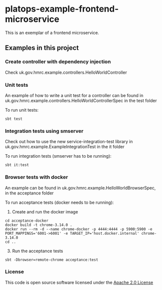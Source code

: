 # platops-example-frontend-microservice

This is an exemplar of a frontend microservice. 

## Examples in this project

### Create controller with dependency injection

Check uk.gov.hmrc.example.controllers.HelloWorldController

### Unit tests

An example of how to write a unit test for a controller can be found in uk.gov.hmrc.example.controllers.HelloWorldControllerSpec in the test folder

To run unit tests:

```
sbt test
```

### Integration tests using smserver

Check out how to use the new service-integration-test library in uk.gov.hmrc.example.ExampleIntegrationTest in the it folder

To run integration tests (smserver has to be running):

```
sbt it:test
```

### Browser tests with docker

An example can be found in uk.gov.hmrc.example.HelloWorldBrowserSpec, in the acceptance folder

To run acceptance tests (docker needs to be running):


1. Create and run the docker image
```
cd acceptance-docker
docker build -t chrome-3.14.0 .
docker run --rm -d --name chrome-docker -p 4444:4444 -p 5900:5900 -e PORT_MAPPINGS='6001->6001' -e TARGET_IP='host.docker.internal' chrome-3.14.0
cd ..
```

3. Run the acceptance tests
```
sbt -Dbrowser=remote-chrome acceptance:test
```

### License

This code is open source software licensed under the [Apache 2.0 License]("http://www.apache.org/licenses/LICENSE-2.0.html")

